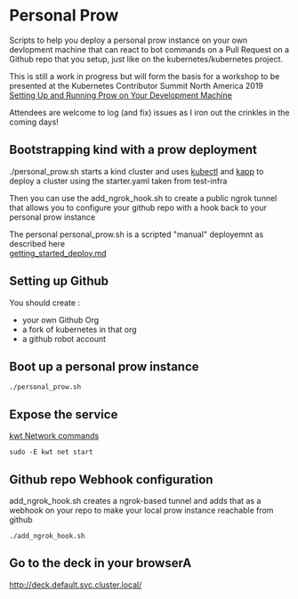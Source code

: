 # Personal Prow

Scripts to help you deploy a personal prow instance on your own devlopment machine that can react to bot commands on a Pull Request on a Github repo that you setup, just like on the kubernetes/kubernetes project.

This is still a work in progress but will form the basis for a workshop to be presented
at the Kubernetes Contributor Summit North America 2019 [Setting Up and Running Prow on Your Development Machine](https://kcsna2019.sched.com/speaker/robkielty)

Attendees are welcome to log (and fix) issues as I iron out the crinkles in the coming days!

## Bootstrapping kind with a prow deployment

./personal_prow.sh starts a kind cluster and uses [kubectl](https://kubernetes.io/docs/tasks/tools/install-kubectl/) and  [kapp](https://get-kapp.io/) to deploy a cluster using the starter.yaml taken from test-infra

Then you can use the add_ngrok_hook.sh to create a public ngrok tunnel that allows you
to configure your github repo with a hook back to your personal prow instance

The personal personal_prow.sh is a scripted "manual" deployemnt as described here  
[getting_started_deploy.md](https://github.com/kubernetes/test-infra/blob/master/prow/getting_started_deploy.md)

## Setting up Github

You should create :

- your own Github Org
- a fork of kubernetes in that org
- a github robot account

## Boot up a personal prow instance

 ```./personal_prow.sh```

## Expose the service

[kwt Network commands](https://github.com/k14s/kwt/blob/master/docs/network.md)

 ```sudo -E kwt net start```

## Github repo Webhook configuration

add_ngrok_hook.sh creates a ngrok-based tunnel and adds that as a webhook on your repo to make your local prow instance reachable from github

 ```./add_ngrok_hook.sh```

## Go to the deck in your browserA

http://deck.default.svc.cluster.local/

